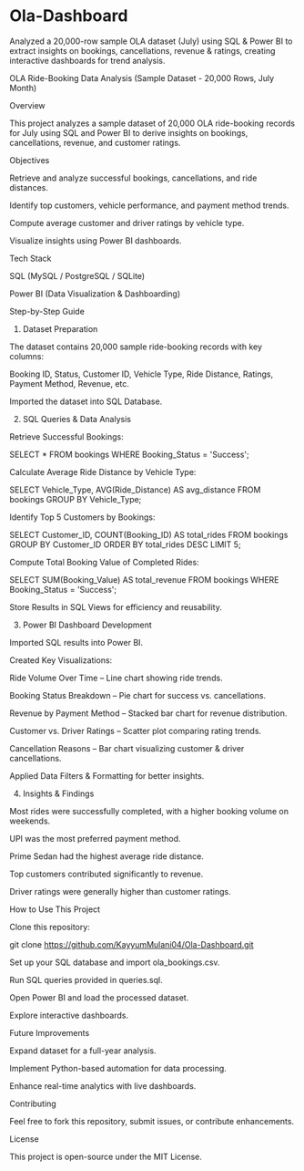 # Ola-Dashboard
Analyzed a 20,000-row sample OLA dataset (July) using SQL &amp; Power BI to extract insights on bookings, cancellations, revenue &amp; ratings, creating interactive dashboards for trend analysis.

OLA Ride-Booking Data Analysis (Sample Dataset - 20,000 Rows, July Month)

Overview

This project analyzes a sample dataset of 20,000 OLA ride-booking records for July using SQL and Power BI to derive insights on bookings, cancellations, revenue, and customer ratings.

Objectives

Retrieve and analyze successful bookings, cancellations, and ride distances.

Identify top customers, vehicle performance, and payment method trends.

Compute average customer and driver ratings by vehicle type.

Visualize insights using Power BI dashboards.

Tech Stack

SQL (MySQL / PostgreSQL / SQLite)

Power BI (Data Visualization & Dashboarding)

Step-by-Step Guide

1. Dataset Preparation

The dataset contains 20,000 sample ride-booking records with key columns:

Booking ID, Status, Customer ID, Vehicle Type, Ride Distance, Ratings, Payment Method, Revenue, etc.

Imported the dataset into SQL Database.

2. SQL Queries & Data Analysis

Retrieve Successful Bookings:

SELECT * FROM bookings WHERE Booking_Status = 'Success';

Calculate Average Ride Distance by Vehicle Type:

SELECT Vehicle_Type, AVG(Ride_Distance) AS avg_distance FROM bookings GROUP BY Vehicle_Type;

Identify Top 5 Customers by Bookings:

SELECT Customer_ID, COUNT(Booking_ID) AS total_rides FROM bookings GROUP BY Customer_ID ORDER BY total_rides DESC LIMIT 5;

Compute Total Booking Value of Completed Rides:

SELECT SUM(Booking_Value) AS total_revenue FROM bookings WHERE Booking_Status = 'Success';

Store Results in SQL Views for efficiency and reusability.

3. Power BI Dashboard Development

Imported SQL results into Power BI.

Created Key Visualizations:

Ride Volume Over Time – Line chart showing ride trends.

Booking Status Breakdown – Pie chart for success vs. cancellations.

Revenue by Payment Method – Stacked bar chart for revenue distribution.

Customer vs. Driver Ratings – Scatter plot comparing rating trends.

Cancellation Reasons – Bar chart visualizing customer & driver cancellations.

Applied Data Filters & Formatting for better insights.

4. Insights & Findings

Most rides were successfully completed, with a higher booking volume on weekends.

UPI was the most preferred payment method.

Prime Sedan had the highest average ride distance.

Top customers contributed significantly to revenue.

Driver ratings were generally higher than customer ratings.

How to Use This Project

Clone this repository:

git clone https://github.com/KayyumMulani04/Ola-Dashboard.git

Set up your SQL database and import ola_bookings.csv.

Run SQL queries provided in queries.sql.

Open Power BI and load the processed dataset.

Explore interactive dashboards.

Future Improvements

Expand dataset for a full-year analysis.

Implement Python-based automation for data processing.

Enhance real-time analytics with live dashboards.

Contributing

Feel free to fork this repository, submit issues, or contribute enhancements.

License

This project is open-source under the MIT License.

